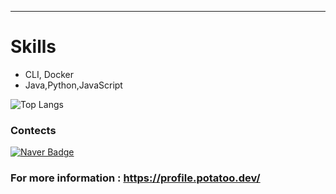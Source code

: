 ----------------------------------- 




# Skills
* CLI, Docker
* Java,Python,JavaScript


![Top Langs](https://github-readme-stats.vercel.app/api/top-langs/?username=jungu0416&layout=compact&theme=gruvbox)


### Contects

<!-- [![Gmail Badge](https://img.shields.io/badge/Gmail-d14836?style=flat-square&logo=Gmail&logoColor=white&link=mailto:junguYY0809@gmail.com)](mailto:junguYY0809@gmail.com) -->

[![Naver Badge](https://img.shields.io/badge/Naver-03C75A?style=flat-square&logo=Naver&logoColor=white&link=mailto:jungu0416@naver.com)](mailto:jungu0416@naver.com)


### For more information : https://profile.potatoo.dev/
